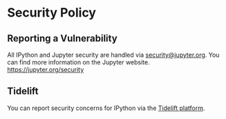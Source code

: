 # Security Policy

## Reporting a Vulnerability

All IPython and Jupyter security are handled via security@jupyter.org.
You can find more information on the Jupyter website. https://jupyter.org/security

## Tidelift

You can report security concerns for IPython via the [Tidelift platform](https://tidelift.com).
